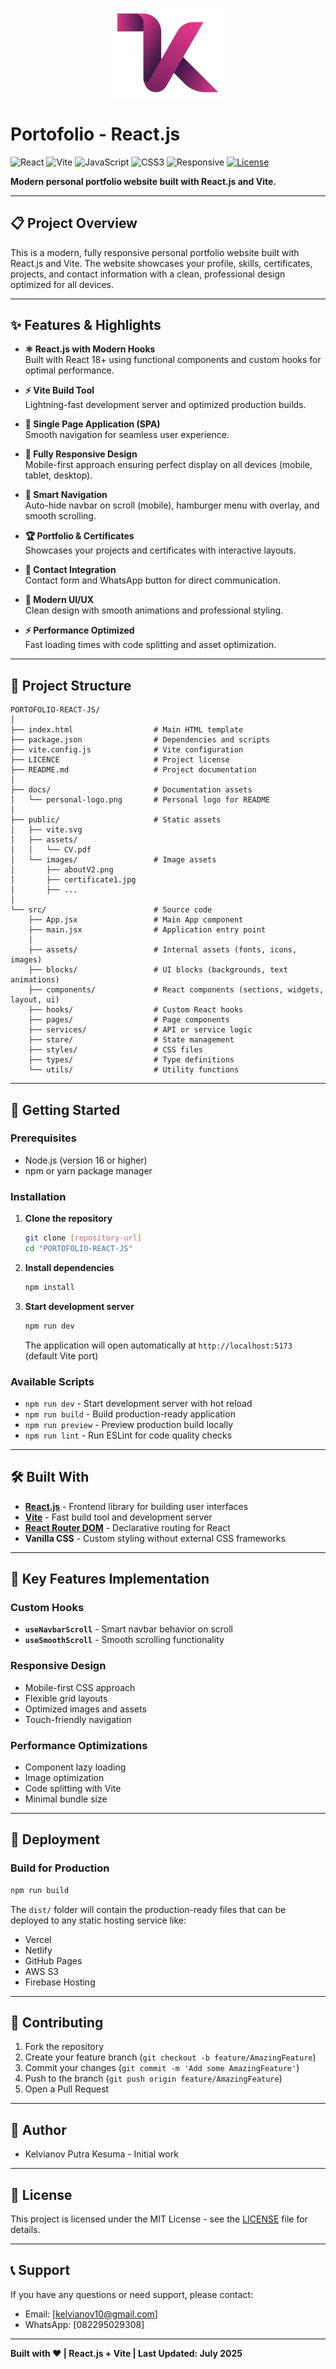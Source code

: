 
<p align="center">
  <img src="docs/personal-logo.png" width="180" alt="Kelvianov Logo" />
</p>

# Portofolio - React.js

![React](https://img.shields.io/badge/React-20232A?style=for-the-badge&logo=react&logoColor=61DAFB)
![Vite](https://img.shields.io/badge/Vite-646CFF?style=for-the-badge&logo=vite&logoColor=white)
![JavaScript](https://img.shields.io/badge/JavaScript-F7DF1E?style=for-the-badge&logo=javascript&logoColor=black)
![CSS3](https://img.shields.io/badge/CSS3-1572B6?style=for-the-badge&logo=css3&logoColor=white)
![Responsive](https://img.shields.io/badge/Responsive-Design-29B6F6?style=for-the-badge)
[![License](https://img.shields.io/badge/License-MIT-green?style=for-the-badge)](LICENSE)

**Modern personal portfolio website built with React.js and Vite.**

---

## 📋 Project Overview

This is a modern, fully responsive personal portfolio website built with React.js and Vite. The website showcases your profile, skills, certificates, projects, and contact information with a clean, professional design optimized for all devices.

---

## ✨ Features & Highlights

- **⚛️ React.js with Modern Hooks**  
  Built with React 18+ using functional components and custom hooks for optimal performance.

- **⚡ Vite Build Tool**  
  Lightning-fast development server and optimized production builds.

- **🎯 Single Page Application (SPA)**  
  Smooth navigation for seamless user experience.

- **📱 Fully Responsive Design**  
  Mobile-first approach ensuring perfect display on all devices (mobile, tablet, desktop).

- **🧭 Smart Navigation**  
  Auto-hide navbar on scroll (mobile), hamburger menu with overlay, and smooth scrolling.

- **🏆 Portfolio & Certificates**  
  Showcases your projects and certificates with interactive layouts.

- **💬 Contact Integration**  
  Contact form and WhatsApp button for direct communication.

- **🎨 Modern UI/UX**  
  Clean design with smooth animations and professional styling.

- **⚡ Performance Optimized**  
  Fast loading times with code splitting and asset optimization.

---

## 📁 Project Structure

```
PORTOFOLIO-REACT-JS/
│
├── index.html                  # Main HTML template
├── package.json                # Dependencies and scripts
├── vite.config.js              # Vite configuration
├── LICENCE                     # Project license
├── README.md                   # Project documentation
│
├── docs/                       # Documentation assets
│   └── personal-logo.png       # Personal logo for README
│
├── public/                     # Static assets
│   ├── vite.svg
│   ├── assets/
│   │   └── CV.pdf
│   └── images/                 # Image assets
│       ├── aboutV2.png
│       ├── certificate1.jpg
│       ├── ...
│
└── src/                        # Source code
    ├── App.jsx                 # Main App component
    ├── main.jsx                # Application entry point
    │
    ├── assets/                 # Internal assets (fonts, icons, images)
    ├── blocks/                 # UI blocks (backgrounds, text animations)
    ├── components/             # React components (sections, widgets, layout, ui)
    ├── hooks/                  # Custom React hooks
    ├── pages/                  # Page components
    ├── services/               # API or service logic
    ├── store/                  # State management
    ├── styles/                 # CSS files
    ├── types/                  # Type definitions
    └── utils/                  # Utility functions
```

---

## 🚀 Getting Started

### Prerequisites

- Node.js (version 16 or higher)
- npm or yarn package manager

### Installation

1. **Clone the repository**
   ```bash
   git clone [repository-url]
   cd "PORTOFOLIO-REACT-JS"
   ```

2. **Install dependencies**
   ```bash
   npm install
   ```

3. **Start development server**
   ```bash
   npm run dev
   ```
   The application will open automatically at `http://localhost:5173` (default Vite port)

### Available Scripts

- `npm run dev` - Start development server with hot reload
- `npm run build` - Build production-ready application
- `npm run preview` - Preview production build locally
- `npm run lint` - Run ESLint for code quality checks

---

## 🛠️ Built With

- **[React.js](https://reactjs.org/)** - Frontend library for building user interfaces
- **[Vite](https://vitejs.dev/)** - Fast build tool and development server
- **[React Router DOM](https://reactrouter.com/)** - Declarative routing for React
- **Vanilla CSS** - Custom styling without external CSS frameworks

---

## 📱 Key Features Implementation

### Custom Hooks
- **`useNavbarScroll`** - Smart navbar behavior on scroll
- **`useSmoothScroll`** - Smooth scrolling functionality

### Responsive Design
- Mobile-first CSS approach
- Flexible grid layouts
- Optimized images and assets
- Touch-friendly navigation

### Performance Optimizations
- Component lazy loading
- Image optimization
- Code splitting with Vite
- Minimal bundle size

---

## 🚀 Deployment

### Build for Production
```bash
npm run build
```

The `dist/` folder will contain the production-ready files that can be deployed to any static hosting service like:
- Vercel
- Netlify
- GitHub Pages
- AWS S3
- Firebase Hosting

---

## 🤝 Contributing

1. Fork the repository
2. Create your feature branch (`git checkout -b feature/AmazingFeature`)
3. Commit your changes (`git commit -m 'Add some AmazingFeature'`)
4. Push to the branch (`git push origin feature/AmazingFeature`)
5. Open a Pull Request

---

## 👤 Author

- Kelvianov Putra Kesuma - Initial work

---

## 📄 License

This project is licensed under the MIT License - see the [LICENSE](LICENSE) file for details.

---

## 📞 Support

If you have any questions or need support, please contact:
- Email: [kelvianov10@gmail.com]
- WhatsApp: [082295029308]

---

**Built with ❤️  | React.js + Vite | Last Updated: July 2025**
